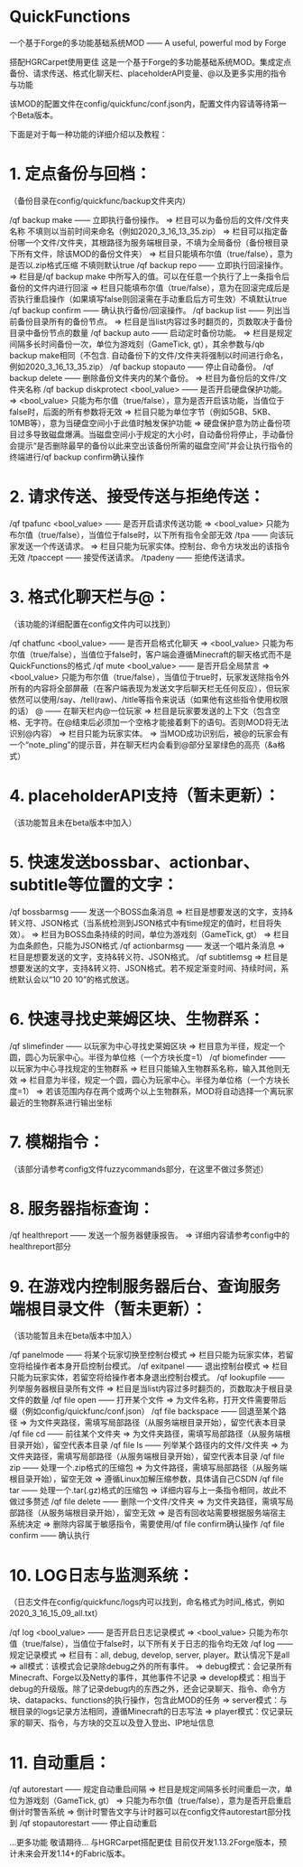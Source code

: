 # QuickFunctions
一个基于Forge的多功能基础系统MOD —— A useful, powerful mod by Forge

搭配HGRCarpet使用更佳
这是一个基于Forge的多功能基础系统MOD。集成定点备份、请求传送、格式化聊天栏、placeholderAPI变量、@以及更多实用的指令与功能

该MOD的配置文件在config/quickfunc/conf.json内，配置文件内容请等待第一个Beta版本。

下面是对于每一种功能的详细介绍以及教程：

# 1. 定点备份与回档：
（备份目录在config/quickfunc/backup文件夹内）

  /qf backup make <slot> <locate> <zipped> —— 立即执行备份操作。
=> <slot>栏目可以为备份后的文件/文件夹名称 不填则以当前时间来命名（例如2020_3_16_13_35.zip）
=> <locate>栏目可以指定备份哪一个文件/文件夹，其根路径为服务端根目录，不填为全局备份（备份根目录下所有文件，除该MOD的备份文件夹）
=> <zipped>栏目只能填布尔值（true/false），意为是否以.zip格式压缩 不填则默认true
  /qf backup repo <slot> <restarted> —— 立即执行回滚操作。
=> <slot>栏目是/qf backup make <slot>中所写入的值。可以在任意一个执行了上一条指令后备份的文件内进行回滚
=> <restarted>栏目只能填布尔值（true/false），意为在回滚完成后是否执行重启操作（如果填写false则回滚需在手动重启后方可生效）不填默认true
  /qf backup confirm —— 确认执行备份/回滚操作。
  /qf backup list <page> —— 列出当前备份目录所有的备份节点。
=> <page>栏目是当list内容过多时翻页的，页数取决于备份目录中备份节点的数量
  /qf backup auto <time> <locate> <zipped> —— 启动定时备份功能。
=> <time>栏目是规定间隔多长时间备份一次，单位为游戏刻（GameTick, gt），其余参数与/qb backup make相同（不包含<slot>. 自动备份下的文件/文件夹将强制以时间进行命名，例如2020_3_16_13_35.zip）
  /qf backup stopauto —— 停止自动备份。
  /qf backup delete <slot> —— 删除备份文件夹内的某个备份。
=> <slot>栏目为备份后的文件/文件夹名称
  /qf backup diskprotect <bool_value> <value>—— 是否开启硬盘保护功能。 
=> <bool_value> 只能为布尔值（true/false），意为是否开启该功能，当值位于false时，后面的所有参数将无效
=> <value>栏目只能为单位字节（例如5GB、5KB、10MB等），意为当硬盘空间小于此值时触发保护功能
=> 硬盘保护意为防止备份项目过多导致磁盘爆满。当磁盘空间小于<value>规定的大小时，自动备份将停止，手动备份会提示“是否删除最早的备份以此来空出该备份所需的磁盘空间”并会让执行指令的终端进行/qf backup confirm确认操作
  
# 2. 请求传送、接受传送与拒绝传送：
 
  /qf tpafunc <bool_value> —— 是否开启请求传送功能
=> <bool_value> 只能为布尔值（true/false），当值位于false时，以下所有指令全部无效
  /tpa <player> —— 向该玩家发送一个传送请求。
=> <player>栏目只能为玩家实体。控制台、命令方块发出的该指令无效
  /tpaccept —— 接受传送请求。
  /tpadeny —— 拒绝传送请求。

# 3. 格式化聊天栏与@<player>：
  （该功能的详细配置在config文件内可以找到）
  
  /qf chatfunc <bool_value> —— 是否开启格式化聊天
=> <bool_value> 只能为布尔值（true/false），当值位于false时，客户端会遵循Minecraft的聊天格式而不是QuickFunctions的格式
  /qf mute <bool_value> —— 是否开启全局禁言
=> <bool_value> 只能为布尔值（true/false），当值位于true时，玩家发送除指令外所有的内容将全部屏蔽（在客户端表现为发送文字后聊天栏无任何反应），但玩家依然可以使用/say、/tell(raw)、/title等指令来说话（如果他有这些指令使用权限的话）
  <chat>@<player> <chat> —— 在聊天栏内@一位玩家
=> <chat>栏目是玩家要发送的上下文（包含空格、无字符。在@<player>结束后必须加一个空格才能接着剩下的语句。否则MOD将无法识别@内容）
=> <player>栏目只能为玩家实体。
=> 当MOD成功识别后，被@的玩家会有一个“note_pling”的提示音，并在聊天栏内会看到@部分呈翠绿色的高亮（&a格式）
  
# 4. placeholderAPI支持（暂未更新）：
  （该功能暂且未在beta版本中加入）
  
# 5. 快速发送bossbar、actionbar、subtitle等位置的文字：
  /qf bossbarmsg <msg> <time> <barcolor> —— 发送一个BOSS血条消息
=> <msg>栏目是想要发送的文字，支持&转义符、JSON格式（当系统检测到JSON格式中有time规定的值时，<time>栏目将失效）。
=> <time>栏目为BOSS血条持续的时间，单位为游戏刻（GameTick, gt）
=> <barcolor>栏目为血条颜色，只能为JSON格式
  /qf actionbarmsg <msg> —— 发送一个唱片条消息
=> <msg>栏目是想要发送的文字，支持&转义符、JSON格式。
  /qf subtitlemsg <msg>
=> <msg>栏目是想要发送的文字，支持&转义符、JSON格式。若不规定渐变时间、持续时间，系统默认会以“10 20 10”的格式放送。
  
# 6. 快速寻找史莱姆区块、生物群系：
  /qf slimefinder <radius> —— 以玩家为中心寻找史莱姆区块
=> <radius>栏目意为半径，规定一个圆，圆心为玩家中心。半径为单位格（一个方块长度=1）
  /qf biomefinder <biome> <radius> —— 以玩家为中心寻找规定的生物群系
=> <biome>栏目只能输入生物群系名称，输入其他则无效
=> <radius>栏目意为半径，规定一个圆，圆心为玩家中心。半径为单位格（一个方块长度=1）
=> 若该范围内存在两个或两个以上生物群系，MOD将自动选择一个离玩家最近的生物群系进行输出坐标
  
# 7. 模糊指令：
  （该部分请参考config文件fuzzycommands部分，在这里不做过多赘述）

# 8. 服务器指标查询：
  /qf healthreport —— 发送一个服务器健康报告。
=> 详细内容请参考config中的healthreport部分
  
# 9. 在游戏内控制服务器后台、查询服务端根目录文件（暂未更新）：
  （该功能暂且未在beta版本中加入）
  
  /qf panelmode <player> —— 将某个玩家切换至控制台模式
=> <player>栏目只能为玩家实体，若留空将给操作者本身开启控制台模式。
  /qf exitpanel <player> —— 退出控制台模式
=> <player>栏目只能为玩家实体，若留空将给操作者本身退出控制台模式。
  /qf lookupfile <page> —— 列举服务器根目录所有文件
=> <page>栏目是当list内容过多时翻页的，页数取决于根目录文件的数量
  /qf file open <locate> —— 打开某个文件
=> <locate>为文件名称，打开文件需要带后缀（例如config/quickfunc/conf.json）
  /qf file backspace <locate> —— 回退至某个路径
=> <locate>为文件夹路径，需填写局部路径（从服务端根目录开始），留空代表本目录
  /qf file cd <locate> —— 前往某个文件夹
=> <locate>为文件夹路径，需填写局部路径（从服务端根目录开始），留空代表本目录
  /qf file ls <locate> —— 列举某个路径内的文件/文件夹
=> <locate>为文件夹路径，需填写局部路径（从服务端根目录开始），留空代表本目录
  /qf file zip <locate> <value> —— 处理一个.zip格式的压缩包
=> <locate>为文件路径，需填写局部路径（从服务端根目录开始），留空无效
=> <value>遵循Linux加解压缩参数，具体请自己CSDN
  /qf file tar <locate> <value> —— 处理一个.tar(.gz)格式的压缩包
=> 详细内容与上一条指令相同，故此不做过多赘述
  /qf file delete <locate> —— 删除一个文件/文件夹
=> <locate>为文件夹路径，需填写局部路径（从服务端根目录开始），留空无效
=> 是否有回收站需要根据服务端宿主系统决定
=> 删除内容属于敏感指令，需要使用/qf file confirm确认操作
  /qf file confirm —— 确认执行
  
# 10. LOG日志与监测系统：
  （日志文件在config/quickfunc/logs内可以找到，命名格式为时间_格式，例如2020_3_16_15_09_all.txt）

  /qf log <bool_value> —— 是否开启日志记录模式
=> <bool_value> 只能为布尔值（true/false），当值位于false时，以下所有关于日志的指令均无效
  /qf log <mode> —— 规定记录模式
=> <mode>栏目有：all, debug, develop, server, player。默认情况下是all
=> all模式：该模式会记录除debug之外的所有事件。
=> debug模式：会记录所有Minecraft、Forge以及Netty的事件，其他事件不记录
=> develop模式：相当于debug的升级版。除了记录debug内的东西之外，还会记录聊天、指令、命令方块、datapacks、functions的执行操作，包含此MOD的任务
=> server模式：与根目录的logs记录方法相同，遵循Minecraft的日志写法
=> player模式：仅记录玩家的聊天、指令，与方块的交互以及登入登出、IP地址信息
  
# 11. 自动重启：
  /qf autorestart <time> <msgswitch> —— 规定自动重启间隔
=> <time>栏目是规定间隔多长时间重启一次，单位为游戏刻（GameTick, gt）
=> <msgswitch> 只能为布尔值（true/false），意为是否开启重启倒计时警告系统
=> 倒计时警告文字与计时器可以在config文件autorestart部分找到
  /qf stopautorestart —— 停止自动重启
  
...更多功能 敬请期待...
与HGRCarpet搭配更佳
目前仅开发1.13.2Forge版本，预计未来会开发1.14+的Fabric版本。
 
